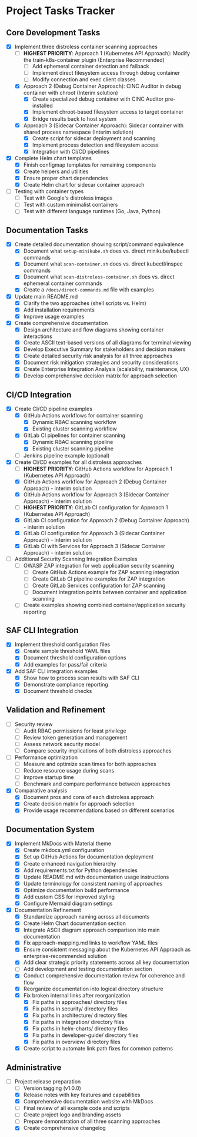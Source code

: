 # Project Tasks Tracker

## Core Development Tasks

- [x] Implement three distroless container scanning approaches
  - [ ] **HIGHEST PRIORITY**: Approach 1 (Kubernetes API Approach): Modify the train-k8s-container plugin (Enterprise Recommended)
    - [ ] Add ephemeral container detection and fallback
    - [ ] Implement direct filesystem access through debug container
    - [ ] Modify connection and exec client classes
  - [x] Approach 2 (Debug Container Approach): CINC Auditor in debug container with chroot (Interim solution)
    - [x] Create specialized debug container with CINC Auditor pre-installed
    - [x] Implement chroot-based filesystem access to target container
    - [x] Bridge results back to host system
  - [x] Approach 3 (Sidecar Container Approach): Sidecar container with shared process namespace (Interim solution)
    - [x] Create script for sidecar deployment and scanning
    - [x] Implement process detection and filesystem access
    - [x] Integration with CI/CD pipelines

- [x] Complete Helm chart templates
  - [x] Finish configmap templates for remaining components
  - [x] Create helpers and utilities
  - [x] Ensure proper chart dependencies
  - [x] Create Helm chart for sidecar container approach

- [ ] Testing with container types
  - [ ] Test with Google's distroless images
  - [ ] Test with custom minimalist containers
  - [ ] Test with different language runtimes (Go, Java, Python)

## Documentation Tasks

- [x] Create detailed documentation showing script/command equivalence
  - [x] Document what `setup-minikube.sh` does vs. direct minikube/kubectl commands
  - [x] Document what `scan-container.sh` does vs. direct kubectl/inspec commands
  - [x] Document what `scan-distroless-container.sh` does vs. direct ephemeral container commands
  - [x] Create a `/docs/direct-commands.md` file with examples

- [x] Update main README.md
  - [x] Clarify the two approaches (shell scripts vs. Helm)
  - [x] Add installation requirements
  - [x] Improve usage examples

- [x] Create comprehensive documentation
  - [x] Design architecture and flow diagrams showing container interactions
  - [x] Create ASCII text-based versions of all diagrams for terminal viewing
  - [x] Develop Executive Summary for stakeholders and decision makers
  - [x] Create detailed security risk analysis for all three approaches
  - [x] Document risk mitigation strategies and security considerations
  - [x] Create Enterprise Integration Analysis (scalability, maintenance, UX)
  - [x] Develop comprehensive decision matrix for approach selection

## CI/CD Integration

- [x] Create CI/CD pipeline examples
  - [x] GitHub Actions workflows for container scanning
    - [x] Dynamic RBAC scanning workflow
    - [x] Existing cluster scanning workflow
  - [x] GitLab CI pipelines for container scanning
    - [x] Dynamic RBAC scanning pipeline
    - [x] Existing cluster scanning pipeline
  - [ ] Jenkins pipeline example (optional)

- [x] Create CI/CD examples for all distroless approaches
  - [ ] **HIGHEST PRIORITY**: GitHub Actions workflow for Approach 1 (Kubernetes API Approach)
  - [x] GitHub Actions workflow for Approach 2 (Debug Container Approach) - interim solution
  - [x] GitHub Actions workflow for Approach 3 (Sidecar Container Approach) - interim solution
  - [ ] **HIGHEST PRIORITY**: GitLab CI configuration for Approach 1 (Kubernetes API Approach)
  - [x] GitLab CI configuration for Approach 2 (Debug Container Approach) - interim solution
  - [x] GitLab CI configuration for Approach 3 (Sidecar Container Approach) - interim solution
  - [x] GitLab CI with Services for Approach 3 (Sidecar Container Approach) - interim solution

- [ ] Additional Security Scanning Integration Examples
  - [ ] OWASP ZAP integration for web application security scanning
    - [ ] Create GitHub Actions example for ZAP scanning integration
    - [ ] Create GitLab CI pipeline examples for ZAP integration
    - [ ] Create GitLab Services configuration for ZAP scanning
    - [ ] Document integration points between container and application scanning
  - [ ] Create examples showing combined container/application security reporting

## SAF CLI Integration

- [x] Implement threshold configuration files
  - [x] Create sample threshold YAML files
  - [x] Document threshold configuration options
  - [x] Add examples for pass/fail criteria

- [x] Add SAF CLI integration examples
  - [x] Show how to process scan results with SAF CLI
  - [x] Demonstrate compliance reporting
  - [x] Document threshold checks

## Validation and Refinement

- [ ] Security review
  - [ ] Audit RBAC permissions for least privilege
  - [ ] Review token generation and management
  - [ ] Assess network security model
  - [ ] Compare security implications of both distroless approaches

- [ ] Performance optimization
  - [ ] Measure and optimize scan times for both approaches
  - [ ] Reduce resource usage during scans
  - [ ] Improve startup time
  - [ ] Benchmark and compare performance between approaches

- [x] Comparative analysis
  - [x] Document pros and cons of each distroless approach
  - [x] Create decision matrix for approach selection
  - [x] Provide usage recommendations based on different scenarios

## Documentation System

- [x] Implement MkDocs with Material theme
  - [x] Create mkdocs.yml configuration
  - [x] Set up GitHub Actions for documentation deployment
  - [x] Create enhanced navigation hierarchy
  - [x] Add requirements.txt for Python dependencies
  - [x] Update README.md with documentation usage instructions
  - [x] Update terminology for consistent naming of approaches
  - [x] Optimize documentation build performance
  - [x] Add custom CSS for improved styling
  - [x] Configure Mermaid diagram settings

- [x] Documentation Refinement
  - [x] Standardize approach naming across all documents
  - [x] Create Helm Chart documentation section
  - [x] Integrate ASCII diagram approach comparison into main documentation
  - [x] Fix approach-mapping.md links to workflow YAML files 
  - [x] Ensure consistent messaging about the Kubernetes API Approach as enterprise-recommended solution
  - [x] Add clear strategic priority statements across all key documentation
  - [ ] Add development and testing documentation section
  - [x] Conduct comprehensive documentation review for coherence and flow
  - [x] Reorganize documentation into logical directory structure
  - [x] Fix broken internal links after reorganization
    - [x] Fix paths in approaches/ directory files
    - [x] Fix paths in security/ directory files 
    - [x] Fix paths in architecture/ directory files
    - [x] Fix paths in integration/ directory files
    - [x] Fix paths in helm-charts/ directory files
    - [x] Fix paths in developer-guide/ directory files
    - [x] Fix paths in overview/ directory files
  - [x] Create script to automate link path fixes for common patterns

## Administrative

- [ ] Project release preparation
  - [ ] Version tagging (v1.0.0)
  - [x] Release notes with key features and capabilities
  - [x] Comprehensive documentation website with MkDocs
  - [ ] Final review of all example code and scripts
  - [ ] Create project logo and branding assets
  - [ ] Prepare demonstration of all three scanning approaches
  - [x] Create comprehensive changelog